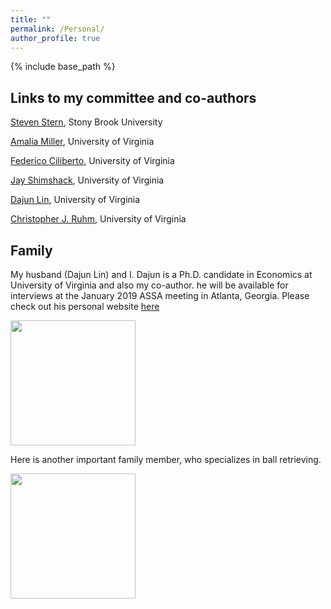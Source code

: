 ```yaml
---
title: ""
permalink: /Personal/
author_profile: true
---
```


{% include base_path %}

## Links to my committee and co-authors

[Steven Stern](https://sites.google.com/site/stevensterneconomics/), Stony Brook University

[Amalia Miller](http://people.virginia.edu/~am5by/), University of Virginia

[Federico Ciliberto](https://sites.google.com/view/cilibertofederico/home), University of Virginia

[Jay Shimshack](http://www.jayshimshack.com/), University of Virginia

[Dajun Lin](https://dajun-lin.github.io/), University of Virginia

[Christopher J. Ruhm](https://sites.google.com/site/christopherjruhm/home), University of Virginia


## Family

My husband (Dajun Lin) and I. Dajun is a Ph.D. candidate in Economics at University of Virginia and also my co-author. he will be available for interviews at the January 2019 ASSA meeting in Atlanta, Georgia. Please check out his personal website [here](https://dajun-lin.github.io/)

<img src="https://SiyingL.github.io/images/couplephoto.jpg" width="200" height="200" />

Here is another important family member, who specializes in ball retrieving.

<img src="https://SiyingL.github.io/images/dogphoto.jpg" width="200" height="200" />



